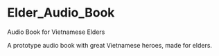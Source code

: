 # Elder_Audio_Book
Audio Book for Vietnamese Elders

A prototype audio book with great Vietnamese heroes, made for elders.
